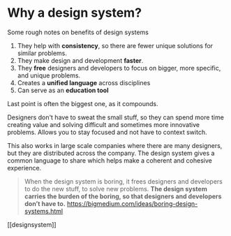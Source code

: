 # Why a design system?

Some rough notes on benefits of design systems

1.  They help with **consistency**, so there are fewer unique solutions for similar problems.
2.  They make design and development **faster**.
3.  They **free** designers and developers to focus on bigger, more specific, and unique problems.
4. Creates a **unified language** across disciplines
5. Can serve as an **education tool**

Last point is often the biggest one, as it compounds.

Designers don't have to sweat the small stuff, so they can spend more time creating value and solving difficult and sometimes more innovative problems. Allows you to stay focused and not have to context switch.

This also works in large scale companies where there are many designers, but they are distributed across the company. The design system gives a common language to share which helps make a coherent and cohesive experience.

>When the design system is boring, it frees designers and developers to do the new stuff, to solve new problems. **The design system carries the burden of the boring, so that designers and developers don’t have to.**
>https://bigmedium.com/ideas/boring-design-systems.html

[[designsystem]]